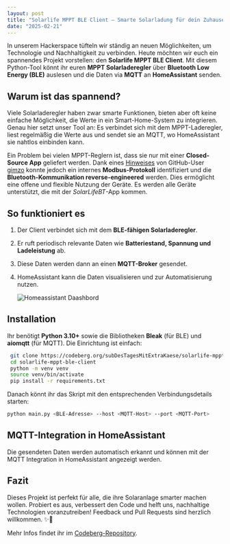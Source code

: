 ```yaml
---
layout: post
title: "Solarlife MPPT BLE Client – Smarte Solarladung für dein Zuhause"
date: "2025-02-21"
---
```


In unserem Hackerspace tüfteln wir ständig an neuen Möglichkeiten, um Technologie und Nachhaltigkeit zu verbinden. Heute möchten wir euch ein spannendes Projekt vorstellen: den **Solarlife MPPT BLE Client**. Mit diesem Python-Tool könnt ihr euren **MPPT Solarladeregler** über **Bluetooth Low Energy (BLE)** auslesen und die Daten via **MQTT** an **HomeAssistant** senden.

## Warum ist das spannend?
Viele Solarladeregler haben zwar smarte Funktionen, bieten aber oft keine einfache Möglichkeit, die Werte in ein Smart-Home-System zu integrieren. Genau hier setzt unser Tool an: Es verbindet sich mit dem MPPT-Laderegler, liest regelmäßig die Werte aus und sendet sie an MQTT, wo HomeAssistant sie nahtlos einbinden kann.

Ein Problem bei vielen MPPT-Reglern ist, dass sie nur mit einer **Closed-Source App** geliefert werden. Dank eines [Hinweises](https://github.com/subDesTagesMitExtraKaese/solarlife-mppt-ble-client/pull/1) von GitHub-User [gimzo](https://github.com/gimzo) konnte jedoch ein internes **Modbus-Protokoll** identifiziert und die **Bluetooth-Kommunikation reverse-engineered** werden. Dies ermöglicht eine offene und flexible Nutzung der Geräte. Es werden alle Geräte unterstützt, die mit der *SolarLifeBT*-App kommen.

## So funktioniert es
1. Der Client verbindet sich mit dem **BLE-fähigen Solarladeregler**.
2. Er ruft periodisch relevante Daten wie **Batteriestand, Spannung und Ladeleistung** ab.
3. Diese Daten werden dann an einen **MQTT-Broker** gesendet.
4. HomeAssistant kann die Daten visualisieren und zur Automatisierung nutzen.

    ![Homeassistant Daashbord](https://raw.githubusercontent.com/subDesTagesMitExtraKaese/solarlife-mppt-ble-client/refs/heads/master/images/hass.png)

## Installation
Ihr benötigt **Python 3.10+** sowie die Bibliotheken **Bleak** (für BLE) und **aiomqtt** (für MQTT). Die Einrichtung ist einfach:
```bash
 git clone https://codeberg.org/subDesTagesMitExtraKaese/solarlife-mppt-ble-client.git
 cd solarlife-mppt-ble-client
 python -m venv venv
 source venv/bin/activate
 pip install -r requirements.txt
```
Danach könnt ihr das Skript mit den entsprechenden Verbindungsdetails starten:
```bash
python main.py <BLE-Adresse> --host <MQTT-Host> --port <MQTT-Port>
```

## MQTT-Integration in HomeAssistant
Die gesendeten Daten werden automatisch erkannt und können mit der MQTT Integration in HomeAssistant angezeigt werden.

## Fazit
Dieses Projekt ist perfekt für alle, die ihre Solaranlage smarter machen wollen. Probiert es aus, verbessert den Code und helft uns, nachhaltige Technologien voranzutreiben! Feedback und Pull Requests sind herzlich willkommen. ✨🚀

Mehr Infos findet ihr im [Codeberg-Repository](https://codeberg.org/subDesTagesMitExtraKaese/solarlife-mppt-ble-client).

